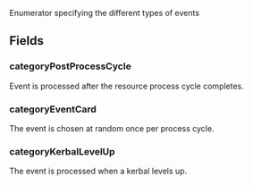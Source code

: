             
Enumerator specifying the different types of events
        
## Fields

### categoryPostProcessCycle
Event is processed after the resource process cycle completes.
### categoryEventCard
The event is chosen at random once per process cycle.
### categoryKerbalLevelUp
The event is processed when a kerbal levels up.

